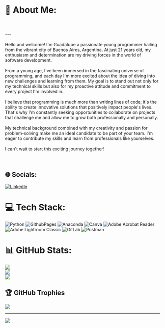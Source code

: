 # 💫 About Me:
<br><br>---<br><br>Hello and welcome! I'm Guadalupe a passionate young programmer hailing from the vibrant city of Buenos Aires, Argentina. At just 21 years old, my enthusiasm and determination are my driving forces in the world of software development.<br><br>From a young age, I've been immersed in the fascinating universe of programming, and each day I'm more excited about the idea of diving into new challenges and learning from them. My goal is to stand out not only for my technical skills but also for my proactive attitude and commitment to every project I'm involved in.<br><br>I believe that programming is much more than writing lines of code; it's the ability to create innovative solutions that positively impact people's lives. That's why I'm constantly seeking opportunities to collaborate on projects that challenge me and allow me to grow both professionally and personally.<br><br>My technical background combined with my creativity and passion for problem-solving make me an ideal candidate to be part of your team. I'm eager to contribute my skills and learn from professionals like yourselves.<br><br>I can't wait to start this exciting journey together!<br><br><br>


## 🌐 Socials:
[![LinkedIn](https://img.shields.io/badge/LinkedIn-%230077B5.svg?logo=linkedin&logoColor=white)](https://linkedin.com/in/https://www.linkedin.com/in/guadalupe-penco-703671275?utm_source=share&utm_campaign=share_via&utm_content=profile&utm_medium=android_app) 

# 💻 Tech Stack:
![Python](https://img.shields.io/badge/python-3670A0?style=for-the-badge&logo=python&logoColor=ffdd54) ![GithubPages](https://img.shields.io/badge/github%20pages-121013?style=for-the-badge&logo=github&logoColor=white) ![Anaconda](https://img.shields.io/badge/Anaconda-%2344A833.svg?style=for-the-badge&logo=anaconda&logoColor=white) ![Canva](https://img.shields.io/badge/Canva-%2300C4CC.svg?style=for-the-badge&logo=Canva&logoColor=white) ![Adobe Acrobat Reader](https://img.shields.io/badge/Adobe%20Acrobat%20Reader-EC1C24.svg?style=for-the-badge&logo=Adobe%20Acrobat%20Reader&logoColor=white) ![Adobe Lightroom Classic](https://img.shields.io/badge/Adobe%20Lightroom%20Classic-31A8FF.svg?style=for-the-badge&logo=Adobe%20Lightroom%20Classic&logoColor=white) ![GitLab](https://img.shields.io/badge/gitlab-%23181717.svg?style=for-the-badge&logo=gitlab&logoColor=white) ![Postman](https://img.shields.io/badge/Postman-FF6C37?style=for-the-badge&logo=postman&logoColor=white)
# 📊 GitHub Stats:
![](https://github-readme-stats.vercel.app/api?username=guadalupenco&theme=nightowl&hide_border=false&include_all_commits=false&count_private=false)<br/>
![](https://github-readme-streak-stats.herokuapp.com/?user=guadalupenco&theme=nightowl&hide_border=false)<br/>
![](https://github-readme-stats.vercel.app/api/top-langs/?username=guadalupenco&theme=nightowl&hide_border=false&include_all_commits=false&count_private=false&layout=compact)

## 🏆 GitHub Trophies
![](https://github-profile-trophy.vercel.app/?username=guadalupenco&theme=nord&no-frame=false&no-bg=true&margin-w=4)

---
[![](https://visitcount.itsvg.in/api?id=guadalupenco&icon=0&color=0)](https://visitcount.itsvg.in)

<!-- Proudly created with GPRM ( https://gprm.itsvg.in ) -->
